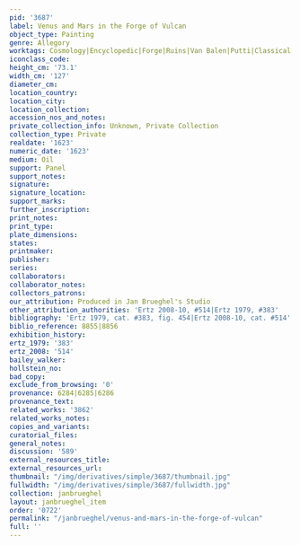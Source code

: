 ```yaml
---
pid: '3687'
label: Venus and Mars in the Forge of Vulcan
object_type: Painting
genre: Allegory
worktags: Cosmology|Encyclopedic|Forge|Ruins|Van Balen|Putti|Classical|Armor
iconclass_code:
height_cm: '73.1'
width_cm: '127'
diameter_cm:
location_country:
location_city:
location_collection:
accession_nos_and_notes:
private_collection_info: Unknown, Private Collection
collection_type: Private
realdate: '1623'
numeric_date: '1623'
medium: Oil
support: Panel
support_notes:
signature:
signature_location:
support_marks:
further_inscription:
print_notes:
print_type:
plate_dimensions:
states:
printmaker:
publisher:
series:
collaborators:
collaborator_notes:
collectors_patrons:
our_attribution: Produced in Jan Brueghel's Studio
other_attribution_authorities: 'Ertz 2008-10, #514|Ertz 1979, #383'
bibliography: 'Ertz 1979, cat. #383, fig. 454|Ertz 2008-10, cat. #514'
biblio_reference: 8855|8856
exhibition_history:
ertz_1979: '383'
ertz_2008: '514'
bailey_walker:
hollstein_no:
bad_copy:
exclude_from_browsing: '0'
provenance: 6284|6285|6286
provenance_text:
related_works: '3862'
related_works_notes:
copies_and_variants:
curatorial_files:
general_notes:
discussion: '589'
external_resources_title:
external_resources_url:
thumbnail: "/img/derivatives/simple/3687/thumbnail.jpg"
fullwidth: "/img/derivatives/simple/3687/fullwidth.jpg"
collection: janbrueghel
layout: janbrueghel_item
order: '0722'
permalink: "/janbrueghel/venus-and-mars-in-the-forge-of-vulcan"
full: ''
---
```

